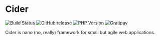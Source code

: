 # Cider

[![Build Status](https://img.shields.io/travis/lessthanthree/jagharaldrig.svg?style=flat)](https://travis-ci.org/CarbinCreative/Cider)
[![GitHub release](https://img.shields.io/github/release/CarbinCreative/Cider.svg?style=flat)](https://github.com/CarbinCreative/Cider/releases)
[![PHP Version](https://img.shields.io/badge/PHP-7.0.0--beta3-8892BF.svg?style=flat)](http://php.net/archive/2015.php#id2015-08-06-1)
[![Gratipay](http://img.shields.io/gratipay/lessthanthree.svg?style=flat)](https://gratipay.com/lessthanthree/)

Cider is nano (no, really) framework for small but agile web applications.
